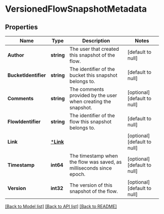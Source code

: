 # VersionedFlowSnapshotMetadata

## Properties
Name | Type | Description | Notes
------------ | ------------- | ------------- | -------------
**Author** | **string** | The user that created this snapshot of the flow. | [default to null]
**BucketIdentifier** | **string** | The identifier of the bucket this snapshot belongs to. | [default to null]
**Comments** | **string** | The comments provided by the user when creating the snapshot. | [optional] [default to null]
**FlowIdentifier** | **string** | The identifier of the flow this snapshot belongs to. | [default to null]
**Link** | [***Link**](Link.md) |  | [optional] [default to null]
**Timestamp** | **int64** | The timestamp when the flow was saved, as milliseconds since epoch. | [optional] [default to null]
**Version** | **int32** | The version of this snapshot of the flow. | [optional] [default to null]

[[Back to Model list]](../README.md#documentation-for-models) [[Back to API list]](../README.md#documentation-for-api-endpoints) [[Back to README]](../README.md)

